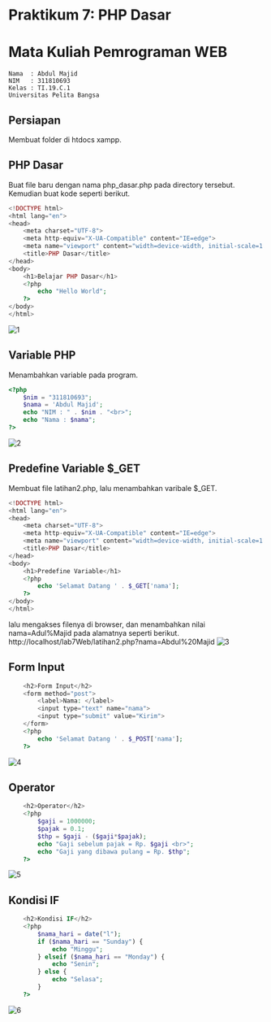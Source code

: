 # Praktikum 7: PHP Dasar
# Mata Kuliah Pemrograman WEB
```
Nama  : Abdul Majid
NIM   : 311810693
Kelas : TI.19.C.1
Universitas Pelita Bangsa
```
## Persiapan
Membuat folder di htdocs xampp.

## PHP Dasar
Buat file baru dengan nama php_dasar.php pada directory tersebut. Kemudian buat
kode seperti berikut.
```PHP
<!DOCTYPE html>
<html lang="en">
<head>
    <meta charset="UTF-8">
    <meta http-equiv="X-UA-Compatible" content="IE=edge">
    <meta name="viewport" content="width=device-width, initial-scale=1.0">
    <title>PHP Dasar</title>
</head>
<body>
    <h1>Belajar PHP Dasar</h1>
    <?php
        echo "Hello World";
    ?>
</body>
</html>
```
![1](https://github.com/abdulmajid96/Lab7Web/blob/main/SS/1.PNG)

## Variable PHP
Menambahkan variable pada program.
```PHP
<?php
    $nim = "311810693";
    $nama = 'Abdul Majid';
    echo "NIM : " . $nim . "<br>";
    echo "Nama : $nama";    
?>
```
![2](https://github.com/abdulmajid96/Lab7Web/blob/main/SS/2.PNG)

## Predefine Variable $_GET
Membuat file latihan2.php, lalu menambahkan varibale $_GET.
```PHP
<!DOCTYPE html>
<html lang="en">
<head>
    <meta charset="UTF-8">
    <meta http-equiv="X-UA-Compatible" content="IE=edge">
    <meta name="viewport" content="width=device-width, initial-scale=1.0">
    <title>PHP Dasar</title>
</head>
<body>
    <h1>Predefine Variable</h1>
    <?php
        echo 'Selamat Datang ' . $_GET['nama'];
    ?>
</body>
</html>
```
lalu mengakses filenya di browser, dan menambahkan nilai nama=Adul%Majid pada alamatnya seperti berikut.
http://localhost/lab7Web/latihan2.php?nama=Abdul%20Majid
![3](https://github.com/abdulmajid96/Lab7Web/blob/main/SS/3.PNG)

## Form Input
```PHP
    <h2>Form Input</h2>
    <form method="post">
        <label>Nama: </label>
        <input type="text" name="nama">
        <input type="submit" value="Kirim">
    </form>
    <?php
        echo 'Selamat Datang ' . $_POST['nama'];
    ?>
```
![4](https://github.com/abdulmajid96/Lab7Web/blob/main/SS/4.PNG)

## Operator
```PHP
    <h2>Operator</h2>
    <?php
        $gaji = 1000000;
        $pajak = 0.1;
        $thp = $gaji - ($gaji*$pajak);
        echo "Gaji sebelum pajak = Rp. $gaji <br>";
        echo "Gaji yang dibawa pulang = Rp. $thp";
    ?>
```
![5](https://github.com/abdulmajid96/Lab7Web/blob/main/SS/5.PNG)

## Kondisi IF
```PHP
    <h2>Kondisi IF</h2>
    <?php
        $nama_hari = date("l");
        if ($nama_hari == "Sunday") {
            echo "Minggu";
        } elseif ($nama_hari == "Monday") {
            echo "Senin";
        } else {
            echo "Selasa";
        }
    ?>
```
![6](https://github.com/abdulmajid96/Lab7Web/blob/main/SS/6.PNG)